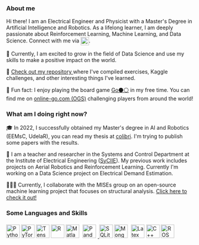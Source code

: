 ### About me

Hi there! I am an Electrical Engineer and Physicist with a Master's Degree in Artificial Intelligence and Robotics. As a lifelong learner, I am deeply passionate about Reinforcement Learning, Machine Learning, and Data Science. Connect with me via <a href="https://www.linkedin.com/in/leopoldo-agorio-aa5492218/"><img align="center" alt="Leo's LinkedIN" width="22px" src="https://raw.githubusercontent.com/peterthehan/peterthehan/master/assets/linkedin.svg"/></a>. 

🔭 Currently, I am excited to grow in the field of Data Science and use my skills to make a positive impact on the world.

💪 [ Check out my repository ](https://github.com/leopoldoagorio/Challenges) where I've compiled exercises, Kaggle challenges, and other interesting things I've learned.

🎲 Fun fact: I enjoy playing the board game [Go⚫⚪](https://en.wikipedia.org/wiki/Go_(game)) in my free time. You can find me on [online-go.com (OGS)](https://online-go.com/user/view/920781) challenging players from around the world!

### What am I doing right now?

🎓  In 2022, I successfully obtained my Master's degree in AI and Robotics (EEMsC, UdelaR), you can read my thesis at [colibri](https://www.colibri.udelar.edu.uy/jspui/handle/20.500.12008/33397?locale=es). I'm trying to publish some papers with the results.

🧠 I am a teacher and researcher in the Systems and Control Department at the Institute of Electrical Engineering ([SyCIIE](https://iie.fing.edu.uy/institucional/departamentos/sistemas-y-control/)). My previous work includes projects on Aerial Robotics and Reinforcement Learning. Currently I'm working on a Data Science project on Electrical Demand Estimation.

👨🏻‍💻 Currently, I collaborate with the MISEs group on an open-source machine learning project that focuses on structural analysis. [Click here to check it out!](https://github.com/leopoldoagorio/mamaML)


### Some Languages and Skills
<p align="left"> 
<a href="https://www.python.org/" target="_blank" rel="noreferrer"><img src="https://raw.githubusercontent.com/danielcranney/readme-generator/main/public/icons/skills/python-colored.svg" width="36" height="36" alt="Python" /></a>
 <a href="https://pytorch.org/" target="_blank" rel="noreferrer"><img src="https://avatars.githubusercontent.com/u/21003710?s=200&v=4" width="36" height="36" alt="PyTorch" /></a> <a href="https://www.tensorflow.org/" target="_blank" rel="noreferrer"><img src="https://www.vectorlogo.zone/logos/tensorflow/tensorflow-icon.svg" width="36" height="36" alt="TensorFlow" /></a>
 <a href="https://www.r-project.org/" target="_blank" rel="noreferrer"><img src="https://www.r-project.org/logo/Rlogo.svg" width="36" height="36" alt="R" /></a> 
 <a href="https://en.wikipedia.org/wiki/Matlab" target="_blank" rel="noreferrer"><img src="https://upload.wikimedia.org/wikipedia/commons/2/21/Matlab_Logo.png" width="36" height="36" alt="Matlab" /></a>
<a href="https://pandas.pydata.org/" target="_blank" rel="noreferrer">
  <img src="https://upload.wikimedia.org/wikipedia/commons/e/ed/Pandas_logo.svg" width="36" height="36" alt="Pandas" style="background-color: white; padding: 5px;">
</a>
 <a href="https://www.sqlite.org/index.html" target="_blank" rel="noreferrer"><img src="https://www.vectorlogo.zone/logos/sqlite/sqlite-icon.svg" width="36" height="36" alt="SQLite" /></a> <a href="https://www.mongodb.com/" target="_blank" rel="noreferrer"><img src="https://www.vectorlogo.zone/logos/mongodb/mongodb-icon.svg" width="36" height="36" alt="MongoDB"/></a>
<a href="https://en.wikipedia.org/wiki/LaTex" target="_blank" rel="noreferrer"><img src="https://cdn.icon-icons.com/icons2/2389/PNG/512/latex_logo_icon_145115.png" width="36" height="36" alt="Latex" style="background-color: white; padding: 5px;/></a>
<a href="https://docs.microsoft.com/en-us/cpp/?view=msvc-170" target="_blank" rel="noreferrer"><img src="https://raw.githubusercontent.com/danielcranney/readme-generator/main/public/icons/skills/cplusplus-colored.svg" width="36" height="36" alt="C++" /></a> <a href="http://wiki.ros.org/" target="_blank" rel="noreferrer"><img src="https://www.vectorlogo.zone/logos/ros/ros-ar21.svg" height="36" alt="ROS" /></a> </p>
